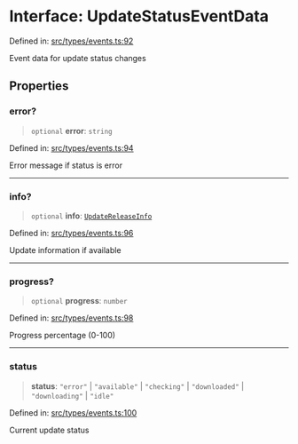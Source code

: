 # Interface: UpdateStatusEventData

Defined in: [src/types/events.ts:92](https://github.com/Nick2bad4u/Uptime-Watcher/blob/main/src/types/events.ts#L92)

Event data for update status changes

## Properties

### error?

> `optional` **error**: `string`

Defined in: [src/types/events.ts:94](https://github.com/Nick2bad4u/Uptime-Watcher/blob/main/src/types/events.ts#L94)

Error message if status is error

***

### info?

> `optional` **info**: [`UpdateReleaseInfo`](UpdateReleaseInfo.md)

Defined in: [src/types/events.ts:96](https://github.com/Nick2bad4u/Uptime-Watcher/blob/main/src/types/events.ts#L96)

Update information if available

***

### progress?

> `optional` **progress**: `number`

Defined in: [src/types/events.ts:98](https://github.com/Nick2bad4u/Uptime-Watcher/blob/main/src/types/events.ts#L98)

Progress percentage (0-100)

***

### status

> **status**: `"error"` \| `"available"` \| `"checking"` \| `"downloaded"` \| `"downloading"` \| `"idle"`

Defined in: [src/types/events.ts:100](https://github.com/Nick2bad4u/Uptime-Watcher/blob/main/src/types/events.ts#L100)

Current update status
